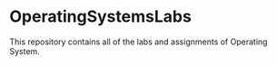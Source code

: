 # OperatingSystemsLabs
This repository contains all of the labs and assignments of Operating System.
